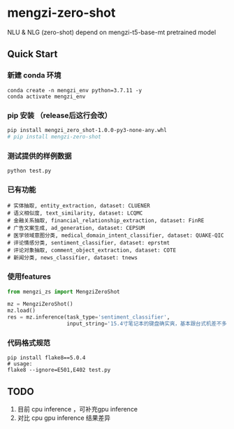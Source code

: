 # mengzi-zero-shot
NLU &amp; NLG (zero-shot) depend on mengzi-t5-base-mt pretrained model

## Quick Start
### 新建 conda 环境
```
conda create -n mengzi_env python=3.7.11 -y
conda activate mengzi_env
```

### pip 安装 （release后这行会改） 
```bash
pip install mengzi_zero_shot-1.0.0-py3-none-any.whl
# pip install mengzi-zero-shot
```

### 测试提供的样例数据
```
python test.py
```

### 已有功能
```
# 实体抽取, entity_extraction, dataset: CLUENER
# 语义相似度, text_similarity, dataset: LCQMC
# 金融关系抽取, financial_relationship_extraction, dataset: FinRE
# 广告文案生成, ad_generation, dataset: CEPSUM
# 医学领域意图分类, medical_domain_intent_classifier, dataset: QUAKE-QIC
# 评论情感分类, sentiment_classifier, dataset: eprstmt
# 评论对象抽取, comment_object_extraction, dataset: COTE
# 新闻分类, news_classifier, dataset: tnews
```

### 使用features
```python
from mengzi_zs import MengziZeroShot

mz = MengziZeroShot()
mz.load()
res = mz.inference(task_type='sentiment_classifier', 
                   input_string='15.4寸笔记本的键盘确实爽，基本跟台式机差不多了，蛮喜欢数字小键盘，输数字特方便，样子也很美观，做工也相当不错')
```

### 代码格式规范
```
pip install flake8==5.0.4
# usage: 
flake8 --ignore=E501,E402 test.py
```

## TODO
1. 目前 cpu inference ，可补充gpu inference
2. 对比 cpu gpu inference 结果差异
